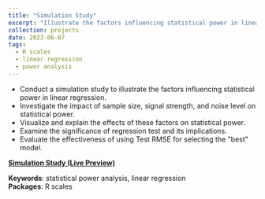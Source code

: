 ```yaml
---
title: "Simulation Study"
excerpt: "Illustrate the factors influencing statistical power in linear regression using R.<br/><img src='/images/Sim.png'>"
collection: projects
date: 2023-06-07
tags:
  - R scales
  - linear regression
  - power analysis
---
```


- Conduct a simulation study to illustrate the factors influencing statistical power in linear regression.
- Investigate the impact of sample size, signal strength, and noise level on statistical power.
- Visualize and explain the effects of these factors on statistical power.
- Examine the significance of regression test and its implications.
- Evaluate the effectiveness of using Test RMSE for selecting the "best" model.

**[Simulation Study (Live Preview)](http://htmlpreview.github.io/?https://github.com/ranranrunforit/Statistical-Projects/blob/main/Simulation%20Project/sim-proj.html)** 

**Keywords**: statistical power analysis, linear regression  
**Packages**: R scales
